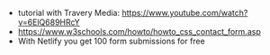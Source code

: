
- tutorial with Travery Media: https://www.youtube.com/watch?v=6ElQ689HRcY
- https://www.w3schools.com/howto/howto_css_contact_form.asp
- With Netlify you get 100 form submissions for free